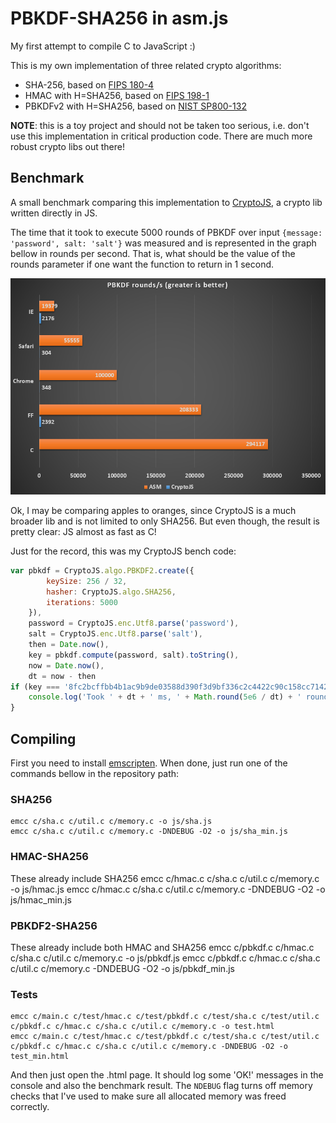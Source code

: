 # PBKDF-SHA256 in asm.js

My first attempt to compile C to JavaScript :)

This is my own implementation of three related crypto algorithms:

* SHA-256, based on [FIPS 180-4](http://csrc.nist.gov/publications/fips/fips180-4/fips-180-4.pdf)
* HMAC with H=SHA256, based on [FIPS 198-1](http://csrc.nist.gov/publications/fips/fips198-1/FIPS-198-1_final.pdf)
* PBKDFv2 with H=SHA256, based on [NIST SP800-132](http://csrc.nist.gov/publications/nistpubs/800-132/nist-sp800-132.pdf)

**NOTE**: this is a toy project and should not be taken too serious, i.e. don't use this implementation in critical production code. There are much more robust crypto libs out there!

## Benchmark
A small benchmark comparing this implementation to [CryptoJS](https://code.google.com/p/crypto-js/), a crypto lib written directly in JS.

The time that it took to execute 5000 rounds of PBKDF over input `{message: 'password', salt: 'salt'}` was measured and is represented in the graph bellow in rounds per second. That is, what should be the value of the rounds parameter if one want the function to return in 1 second.

![Graph](https://raw.githubusercontent.com/sitegui/pbkdf-sha256-asm/master/asm.png)

Ok, I may be comparing apples to oranges, since CryptoJS is a much broader lib and is not limited to only SHA256. But even though, the result is pretty clear: JS almost as fast as C!

Just for the record, this was my CryptoJS bench code:
```javascript
var pbkdf = CryptoJS.algo.PBKDF2.create({
		keySize: 256 / 32,
		hasher: CryptoJS.algo.SHA256,
		iterations: 5000
	}),
	password = CryptoJS.enc.Utf8.parse('password'),
	salt = CryptoJS.enc.Utf8.parse('salt'),
	then = Date.now(),
	key = pbkdf.compute(password, salt).toString(),
	now = Date.now(),
	dt = now - then
if (key === '8fc2bcffbb4b1ac9b9de03588d390f3d9bf336c2c4422c90c158cc714225f629') {
	console.log('Took ' + dt + ' ms, ' + Math.round(5e6 / dt) + ' rounds/s')
}
```

## Compiling
First you need to install [emscripten](https://github.com/kripken/emscripten/wiki). When done, just run one of the commands bellow in the repository path:

### SHA256
	emcc c/sha.c c/util.c c/memory.c -o js/sha.js
	emcc c/sha.c c/util.c c/memory.c -DNDEBUG -O2 -o js/sha_min.js

### HMAC-SHA256
These already include SHA256
	emcc c/hmac.c c/sha.c c/util.c c/memory.c -o js/hmac.js
	emcc c/hmac.c c/sha.c c/util.c c/memory.c -DNDEBUG -O2 -o js/hmac_min.js

### PBKDF2-SHA256
These already include both HMAC and SHA256
	emcc c/pbkdf.c c/hmac.c c/sha.c c/util.c c/memory.c -o js/pbkdf.js
	emcc c/pbkdf.c c/hmac.c c/sha.c c/util.c c/memory.c -DNDEBUG -O2 -o js/pbkdf_min.js

### Tests
	emcc c/main.c c/test/hmac.c c/test/pbkdf.c c/test/sha.c c/test/util.c c/pbkdf.c c/hmac.c c/sha.c c/util.c c/memory.c -o test.html
	emcc c/main.c c/test/hmac.c c/test/pbkdf.c c/test/sha.c c/test/util.c c/pbkdf.c c/hmac.c c/sha.c c/util.c c/memory.c -DNDEBUG -O2 -o test_min.html
And then just open the .html page. It should log some 'OK!' messages in the console and also the benchmark result.
The `NDEBUG` flag turns off memory checks that I've used to make sure all allocated memory was freed correctly.
